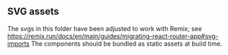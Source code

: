## SVG assets

The svgs in this folder have been adjusted to work with Remix; see https://remix.run/docs/en/main/guides/migrating-react-router-app#svg-imports
The components should be bundled as static assets at build time.
